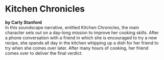 # Kitchen Chronicles
**by Carly Stanford**
<br/>In this soundscape narrative, entitled Kitchen Chronicles, the main character sets out on a day-long mission to improve her cooking skills. After a phone conversation with a friend in which she is encouraged to try a new recipe, she spends all day in the kitchen whipping up a dish for her friend to try when she comes over later. After many hours of cooking, her friend comes over to deliver the final verdict.
